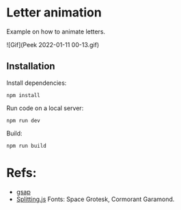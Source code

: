 # Letter animation

Example on how to animate letters.

![Gif](Peek 2022-01-11 00-13.gif)

## Installation

Install dependencies:

```
npm install
```

Run code on a local server:
```
npm run dev
```
Build:
```
npm run build
```

# Refs:

* [gsap](https://github.com/greensock/GSAP)
* [Splitting.js](https://github.com/shshaw/Splitting)
Fonts: Space Grotesk, Cormorant Garamond.


